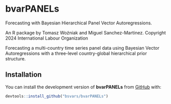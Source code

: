 
# bvarPANELs

<!-- badges: start -->
<!-- badges: end -->

Forecasting with Bayesian Hierarchical Panel Vector Autoregressions.

An R package by Tomasz Woźniak and Miguel Sanchez-Martinez. Copyright
2024 International Labour Organization

Forecasting a multi-country time series panel data using Bayesian Vector
Autoregressions with a three-level country-global hierarchical prior
structure.

## Installation

You can install the development version of **bvarPANELs** from
[GitHub](https://github.com/) with:

``` r
devtools::install_github("bsvars/bvarPANELs")
```
